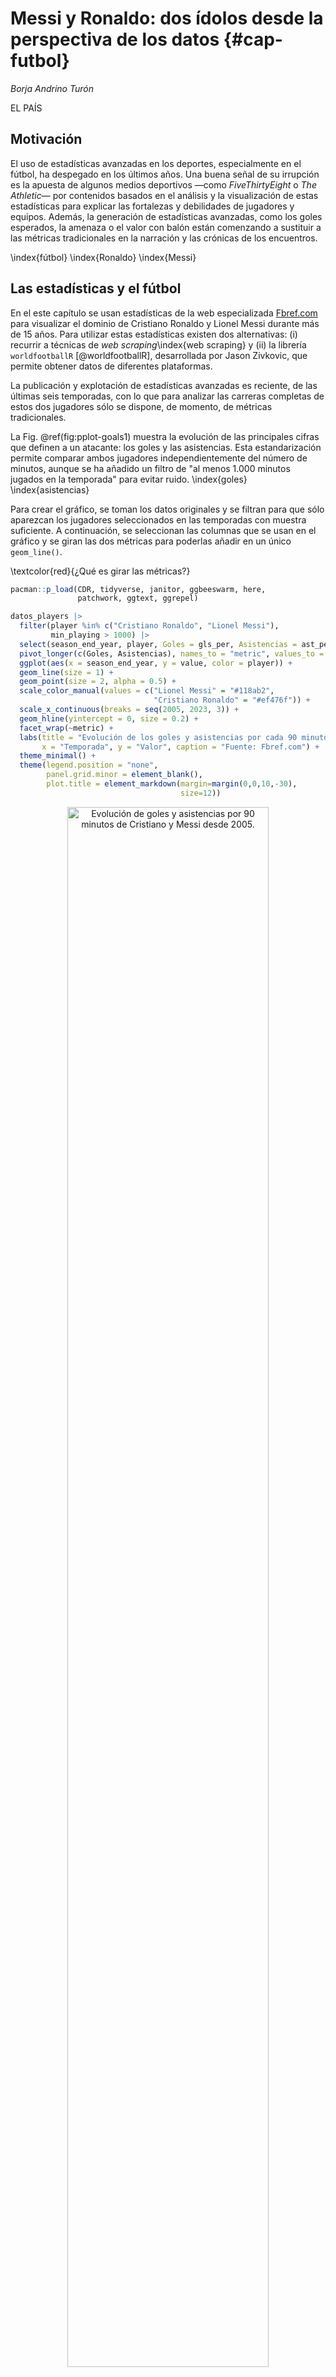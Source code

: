 
# Messi y Ronaldo: dos ídolos desde la perspectiva de los datos {#cap-futbol}

*Borja Andrino Turón*

EL PAÍS

## Motivación

El uso de estadísticas avanzadas en los deportes, especialmente en el fútbol, ha despegado en los últimos años. Una buena señal de su irrupción es la apuesta de algunos medios deportivos —como *FiveThirtyEight* o *The Athletic*— por contenidos basados en el análisis y la visualización de estas estadísticas para explicar las fortalezas y debilidades de jugadores y equipos. Además, la generación de estadísticas avanzadas, como los goles esperados, la amenaza o el valor con balón están comenzando a sustituir a las métricas tradicionales en la narración y las crónicas de los encuentros. 

\index{fútbol}
\index{Ronaldo}
\index{Messi}

## Las estadísticas y el fútbol

En el este capítulo se usan estadísticas de la web especializada [Fbref.com]() para visualizar el dominio de Cristiano Ronaldo y Lionel Messi durante más de 15 años. Para utilizar estas estadísticas existen dos alternativas: (i) recurrir a técnicas de *web scraping*\index{web scraping} y (ii) la librería `worldfootballR` [@worldfootballR], desarrollada por Jason Zivkovic, que permite obtener datos de diferentes plataformas. 

La publicación y explotación de estadísticas avanzadas es reciente, de las últimas seis temporadas, con lo que para analizar las carreras completas de estos dos jugadores sólo se dispone, de momento, de métricas tradicionales.

La Fig. \@ref(fig:pplot-goals1) muestra la evolución de las principales cifras que definen a un atacante: los goles y las asistencias. Esta estandarización permite comparar ambos jugadores independientemente del número de minutos, aunque se ha añadido un filtro de "al menos 1.000 minutos jugados en la temporada" para evitar ruido. 
\index{goles}
\index{asistencias}

Para crear el gráfico, se toman los datos originales y se filtran para que sólo aparezcan los jugadores seleccionados en las temporadas con muestra suficiente. A continuación, se seleccionan las columnas que se usan en el gráfico y se giran las dos métricas para poderlas añadir en un único `geom_line()`. 

\textcolor{red}{¿Qué es girar las métricas?}


```r
pacman::p_load(CDR, tidyverse, janitor, ggbeeswarm, here, 
               patchwork, ggtext, ggrepel)
```


```r
datos_players |>
  filter(player %in% c("Cristiano Ronaldo", "Lionel Messi"),
         min_playing > 1000) |>
  select(season_end_year, player, Goles = gls_per, Asistencias = ast_per) |>
  pivot_longer(c(Goles, Asistencias), names_to = "metric", values_to = "value") |>
  ggplot(aes(x = season_end_year, y = value, color = player)) +
  geom_line(size = 1) +
  geom_point(size = 2, alpha = 0.5) +
  scale_color_manual(values = c("Lionel Messi" = "#118ab2",
                                "Cristiano Ronaldo" = "#ef476f")) +
  scale_x_continuous(breaks = seq(2005, 2023, 3)) +
  geom_hline(yintercept = 0, size = 0.2) +
  facet_wrap(~metric) +
  labs(title = "Evolución de los goles y asistencias por cada 90 minutos de<br><b style='color:#ef476f;'>Cristiano Ronaldo</b> y <b style='color:#118ab2;'>Lionel Messi</b>",
       x = "Temporada", y = "Valor", caption = "Fuente: Fbref.com") +
  theme_minimal() +
  theme(legend.position = "none", 
        panel.grid.minor = element_blank(),
        plot.title = element_markdown(margin=margin(0,0,10,-30), 
                                      size=12))
```

<div class="figure" style="text-align: center">
<img src="img/plot-goals-assists-1.png" alt="Evolución de goles y asistencias por 90 minutos de Cristiano y Messi desde 2005." width="80%" />
<p class="caption">(\#fig:pplot-goals1)Evolución de goles y asistencias por 90 minutos de Cristiano y Messi desde 2005.</p>
</div>


La Fig. \@ref(fig:pplot-goals1) arroja un dato increíble: durante 10 años, tener a Messi o Cristiano en el campo significaba contar en ese partido con un gol y casi media asistencia. 

Pero la visualización sólo nos habla de estos dos futbolistas. Para compararlos con otros jugadores se puede calcular el percentil de goles y asistencias por 90 minutos, temporada a temporada, de los jugadores que hayan jugado más de 1.000 minutos (véase Fig. \@ref(fig:pplot-goals2)). El resultado de nuevo es impactante: durante 13 temporadas Messi y Cristiano han estado entre el 1% de jugadores con más goles. Además, el argentino ha terminado la temporada entre el 1% con más asistencias en 9 ocasiones.


```r
percentiles_to_plot <- 
  datos_players |>
  clean_names() |>
  filter(min_playing > 1000) |>
  select(season_end_year, player, min_playing, gls_per, ast_per) |> 
  group_by(season_end_year) |>
  mutate(across(c(gls_per, ast_per), ntile, 100,
                .names = "{.col}_centil")) |> 
  ungroup() |>
  mutate(highlighted_player = if_else(player %in%
                                        c("Cristiano Ronaldo", "Lionel Messi"),
                                      T,
                                      F)) |>
  select(season_end_year, player, highlighted_player, 
         Goles = gls_per_centil, Asistencias = ast_per_centil)

percentiles_to_plot |>
  pivot_longer(c(Goles, Asistencias), names_to = "metric", values_to = "value") |>
  ggplot(aes(x = season_end_year, y = value, group = season_end_year)) +
  geom_jitter(aes(alpha = highlighted_player, color = player)) +
  scale_color_manual(values = c("Lionel Messi" = "#118ab2",
                                "Cristiano Ronaldo" = "#ef476f")) +
  geom_hline(yintercept = 0, size = 0.1) +
  labs(title = "Percentil de goles y asistencias por cada 90<br>minutos de <b style='color:#ef476f;'>Cristiano Ronaldo</b> y <b style='color:#118ab2;'>Lionel Messi</b>",
       x = "Temporada", y = "Percentil", caption = "Fuente: Fbref.com") +
  facet_wrap(~metric, scales = "free") +
  scale_x_continuous(breaks = seq(2005,2023)) +
  scale_alpha_manual(values = c(0.01, 1)) +
  coord_flip() +
  guides(alpha = "none") +
  theme_minimal() +
  theme(legend.position = "none", 
        panel.grid.minor = element_blank(),
        plot.title = element_markdown(margin=margin(0,0,0,-30), size=12))
```

<div class="figure" style="text-align: center">
<img src="img/plot-goals-assists-2.png" alt="Percentil de goles y asistencias por 90 minutos cada temporada desde 2005." width="100%" />
<p class="caption">(\#fig:pplot-goals2)Percentil de goles y asistencias por 90 minutos cada temporada desde 2005.</p>
</div>

En esta web publican estadísticas avanzadas de jugadores por partido y temporada desde la temporada 2017/18. En la Fig. \@ref(fig:pplot-goals3) se representan los goles esperados (miden cómo de probable es el gol dado un disparo) y las asistencias esperadas (suma de los goles esperados que suman los pases que desembocan en un tiro) por 90 minutos de los jugadores con más de 1.000 minutos. De nuevo el gráfico destaca a los dos protagonistas, que se sitúan en el arco más alejado del origen de coordenadas, donde se juntan los jugadores con mejores números de asistencias y goles esperados.
\index{goles esperados}


```r
expected_data <- 
  datos_players |> 
  clean_names() |> 
  filter(season_end_year >= 2018,
         min_playing > 1000, 
         x_g_per > 0 | x_ag_per > 0) |> 
  mutate(highlighted_player = if_else(player %in% c("Cristiano Ronaldo", "Lionel Messi"), 
                                      T, 
                                      F), 
         label = if_else(player %in% c("Cristiano Ronaldo", "Lionel Messi"), 
                         as.character(season_end_year), 
                         NA_character_))

expected_data |> 
  select(season_end_year, player, highlighted_player, label,
         Goles = x_g_per, Asistencias = x_ag_per) |> 
  ggplot(aes(x = Asistencias, y = Goles)) + 
  geom_point(aes(alpha = highlighted_player, 
                 color = player)) +
  geom_text_repel(aes(label = str_sub(label, 3, 4))) + 
  scale_color_manual(values = c("Lionel Messi" = "#118ab2",
                                "Cristiano Ronaldo" = "#ef476f")) +
  geom_hline(yintercept = 0, size = 0.2) +
  geom_vline(xintercept = 0, size = 0.2) +
  scale_alpha_manual(values = c(0.1, 1)) + 
  labs(title = "Goles y asistencias esperadas por 90 minutos cada temporada de<br><b style='color:#ef476f;'>Cristiano Ronaldo</b>, <b style='color:#118ab2;'>Lionel Messi</b> y el resto de jugadores",
       x = "Asistencias esperadas", y = "Goles esperados", caption = "Fuente: Fbref.com") +
  guides(alpha = "none") + 
  theme_minimal() + 
  theme(legend.position = "none",
        plot.title = element_markdown(margin=margin(0,0,10,-30), 
                                      size=12), 
        legend.title = element_blank())
```

<div class="figure" style="text-align: center">
<img src="img/plot-goals-assists-3.png" alt="Goles y asistencias por jugador y temporada." width="90%" />
<p class="caption">(\#fig:pplot-goals3)Goles y asistencias por jugador y temporada.</p>
</div>


La métrica de goles esperados permite también hablar de efectividad. Cuando un jugador suma más goles con sus disparos de lo que era esperable su efectividad es alta; cuando, por el contrario, el jugador termina anotando menos goles de los que se preveían por sus disparos su efectividad es baja. En la Fig. \@ref(fig:plot-goals-assists-4) se muestra para cada jugador y temporada esta relación. Se vuelve a observar cómo Cristiano y Messi destacan en la generación de goles esperados, aunque hay una ligera diferencia: entre 2018 y 2021 la efectividad del argentino fue mayor que la del portugués. Los puntos de Cristiano se sitúan sobre la línea que representa lo esperado: mismo número de goles que probabilidad de que los disparos acaben en gol. Los de Messi se sitúan por encima: ha anotado más goles que los que sus disparos hacían prever.



```r
expected_data |> 
  select(season_end_year, player, highlighted_player, label,
         Goles = gls_per, `Goles esperados` = x_g_per) |> 
  ggplot(aes(x = `Goles esperados`, y = Goles)) + 
  geom_point(aes(alpha = highlighted_player, 
                 color = player)) +
  geom_text_repel(aes(label = str_sub(label, 3, 4))) + 
  scale_color_manual(values = c("Lionel Messi" = "#118ab2",
                                "Cristiano Ronaldo" = "#ef476f")) +
  geom_hline(yintercept = 0, size = 0.2) +
  geom_vline(xintercept = 0, size = 0.2) +
  geom_abline(slope = 1) +
  geom_text(x = 1, y = 1.4, 
            label = "Por encima de la línea\nlos jugadores más efectivos", 
            size = 3, hjust = 1, vjust = 0.5) + 
  geom_curve(x = 1.01, y = 1.4, xend = 1.2, yend = 1.2, 
             size = 0.2, curvature = -0.25, arrow = arrow(length = unit(0.02, "npc"))) + 
  scale_alpha_manual(values = c(0.1, 1)) + 
  scale_x_continuous(limits = c(0, 1.5)) + 
  scale_y_continuous(limits = c(0, 1.5)) + 
  labs(title = "Goles esperados y conseguidos por 90 minutos cada temporada de<br><b style='color:#ef476f;'>Cristiano Ronaldo</b>, <b style='color:#118ab2;'>Lionel Messi</b> y el resto de jugadores",
       x = "Goles esperados", y = "Goles", caption = "Fuente: Fbref.com") +
  guides(alpha = "none") + 
  theme_minimal() + 
  theme(legend.position = "none", 
        plot.title = element_markdown(size=12), 
        legend.title = element_blank())
```

Con estos gráficos se puede hacer una primera evaluación de los datos de estos dos grandes jugadores (y de cualquier otro) y quizás no se logre contestar a la pregunta de quién ha sido el mejor, aunque para algunos con esto ya esté claro. 

<div class="figure" style="text-align: center">
<img src="img/plot-goals-assists-4.png" alt="Goles esperados y anotados por jugador y temporada." width="90%" />
<p class="caption">(\#fig:plot-goals-assists-4)Goles esperados y anotados por jugador y temporada.</p>
</div>


<img src="img/LogoCDR_transparente.png" width="15%" style="display: block; margin: auto;" />
